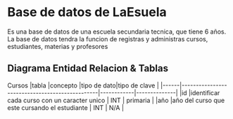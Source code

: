 # Base de datos de LaEsuela

Es una base de datos de una escuela secundaria tecnica, que tiene 6 años. La base de datos tendra la funcion de registras y administras cursos, estudiantes, materias y profesores

## Diagrama Entidad Relacion & Tablas

<!-- Agregar una imagen -->

Cursos
|tabla |concepto                                        |tipo de dato|tipo de clave |
|------|------------------------------------------------|------------|--------------|
|id    |identificar cada curso con un caracter unico    | INT        | primaria     |
|año   |año del curso que este cursando el estudiante   | INT        | N/A          |
